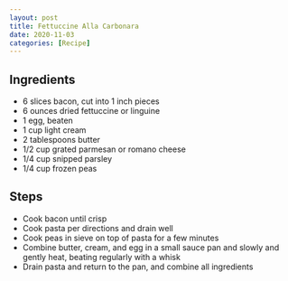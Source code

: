 ```yaml
---
layout: post
title: Fettuccine Alla Carbonara
date: 2020-11-03
categories: [Recipe]
---
```


## Ingredients

* 6 slices bacon, cut into 1 inch pieces
* 6 ounces dried fettuccine or linguine
* 1 egg, beaten
* 1 cup light cream
* 2 tablespoons butter
* 1/2 cup grated parmesan or romano cheese
* 1/4 cup snipped parsley
* 1/4 cup frozen peas

## Steps

- Cook bacon until crisp
- Cook pasta per directions and drain well
- Cook peas in sieve on top of pasta for a few minutes
- Combine butter, cream, and egg in a small sauce pan and slowly and gently heat, beating regularly with a whisk
- Drain pasta and return to the pan, and combine all ingredients
